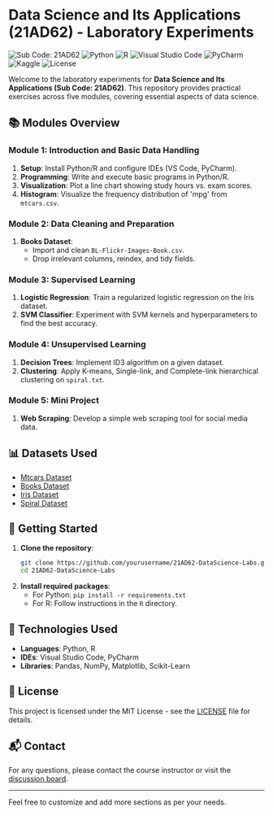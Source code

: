 # Data Science and Its Applications (21AD62) - Laboratory Experiments
![Sub Code: 21AD62](https://img.shields.io/badge/Sub%20Code-21AD62-blue)
![Python](https://img.shields.io/badge/Python-3.x-blue.svg?logo=python)
![R](https://img.shields.io/badge/R-4.x-blue.svg?logo=R)
![Visual Studio Code](https://img.shields.io/badge/IDE-VS%20Code-blue.svg?logo=visual-studio-code)
![PyCharm](https://img.shields.io/badge/IDE-PyCharm-green.svg?logo=pycharm)
![Kaggle](https://img.shields.io/badge/Datasets-Kaggle-blue.svg?logo=kaggle)
![License](https://img.shields.io/badge/License-MIT-green.svg)

Welcome to the laboratory experiments for **Data Science and Its Applications (Sub Code: 21AD62)**. This repository provides practical exercises across five modules, covering essential aspects of data science.

## 📚 Modules Overview

### Module 1: Introduction and Basic Data Handling
1. **Setup**: Install Python/R and configure IDEs (VS Code, PyCharm).
2. **Programming**: Write and execute basic programs in Python/R.
3. **Visualization**: Plot a line chart showing study hours vs. exam scores.
4. **Histogram**: Visualize the frequency distribution of 'mpg' from `mtcars.csv`.

### Module 2: Data Cleaning and Preparation
1. **Books Dataset**: 
   - Import and clean `BL-Flickr-Images-Book.csv`.
   - Drop irrelevant columns, reindex, and tidy fields.

### Module 3: Supervised Learning
1. **Logistic Regression**: Train a regularized logistic regression on the Iris dataset.
2. **SVM Classifier**: Experiment with SVM kernels and hyperparameters to find the best accuracy.

### Module 4: Unsupervised Learning
1. **Decision Trees**: Implement ID3 algorithm on a given dataset.
2. **Clustering**: Apply K-means, Single-link, and Complete-link hierarchical clustering on `spiral.txt`.

### Module 5: Mini Project
1. **Web Scraping**: Develop a simple web scraping tool for social media data.

## 📊 Datasets Used
- [Mtcars Dataset](https://www.kaggle.com/ruiromanini/mtcars)
- [Books Dataset](https://www.kaggle.com/adeyoyintemidayo/publication-of-books)
- [Iris Dataset](https://archive.ics.uci.edu/ml/machine-learning-databases/iris/)
- [Spiral Dataset](https://bit.ly/2Lm75Ly)

## 🚀 Getting Started

1. **Clone the repository**:
   ```bash
   git clone https://github.com/yourusername/21AD62-DataScience-Labs.git
   cd 21AD62-DataScience-Labs
   ```
2. **Install required packages**:
   - For Python: `pip install -r requirements.txt`
   - For R: Follow instructions in the `R` directory.

## 🔧 Technologies Used
- **Languages**: Python, R
- **IDEs**: Visual Studio Code, PyCharm
- **Libraries**: Pandas, NumPy, Matplotlib, Scikit-Learn

## 📜 License
This project is licensed under the MIT License - see the [LICENSE](LICENSE) file for details.

## 📬 Contact
For any questions, please contact the course instructor or visit the [discussion board](https://github.com/yourusername/21AD62-DataScience-Labs/discussions).

---

Feel free to customize and add more sections as per your needs.
